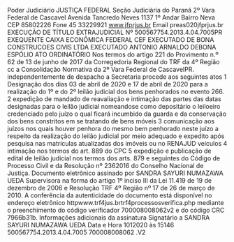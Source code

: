 Poder Judiciário JUSTIÇA FEDERAL Seção Judiciária do Paraná 2º Vara Federal de Cascavel Avenida Tancredo Neves 1137 1º Andar Bairro Neva CEP 85802226 Fone 45 33229921 www.jfprjus.br Email preas020jfprjus.br EXECUÇÃO DE TÍTULO EXTRAJUDICIAL Nº 500567754.2013.4.04.7005PR EXEQUENTE CAIXA ECONÔMICA FEDERAL CEF EXECUTADO DE BONA CONSTRUCOES CIVIS LTDA EXECUTADO ANTONIO ARNALDO DEBONA ESPÓLIO ATO ORDINATÓRIO Nos termos do artigo 221 do Provimento n.º 62 de 13 de junho de 2017 da Corregedoria Regional do TRF da 4º Região cc a Consolidação Normativa da 2º Vara Federal de CascavelPR. independentemente de despacho a Secretaria procede aos seguintes atos 1 Designação dos dias 03 de abril de 2020 e 17 de abril de 2020 para a realização do 1º e do 2º leilão judicial dos bens penhorados no evento 266. 2 expedição de mandado de reavaliação e intimação das partes das datas designadas para o leilão judicial nomeandose como depositário o leiloeiro credenciado pelo juízo o qual ficará incumbido da guarda e da conservação dos bens constritos em se tratando de bens móveis 3 comunicação aos juízos nos quais houver penhora do mesmo bem penhorado neste juízo a respeito da realização do leilão judicial por meio adequado e expedito após pesquisa nas matrículas atualizadas dos imóveis ou no RENAJUD veículos 4 intimação nos termos do art. 889 do CPC 5 expedição e publicação de edital de leilão judicial nos termos dos arts. 879 e seguintes do Código de Processo Civil e da Resolução nº 2362016 do Conselho Nacional de Justiça. Documento eletrônico assinado por SANDRA SAYURI NUMAZAWA UEDA Supervisora na forma do artigo 1º inciso III da Lei 11.419 de 19 de dezembro de 2006 e Resolução TRF 4º Região nº 17 de 26 de março de 2010. A conferência da autenticidade do documento está disponível no endereço eletrônico httpwww.trf4jus.brtrf4processosverifica.php mediante o preenchimento do código verificador 700008008062v2 e do código CRC 7966b31b. Informações adicionais da assinatura Signatário a SANDRA SAYURI NUMAZAWA UEDA Data e Hora 1012020 às 15146 500567754.2013.4.04.7005 700008008062 .V2

